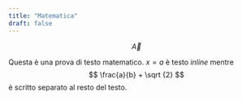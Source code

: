 ```yaml
---
title: "Matematica"
draft: false
---
```

<!-- script MathJax -->

<script type="text/javascript" src="https://cdnjs.cloudflare.com/ajax/libs/mathjax/2.7.1/MathJax.js?config=TeX-AMS-MML_HTMLorMML">
</script>

$$
\vec A
$$

Questa è una prova di testo matematico. $x = a$ è testo *inline* mentre
$$
\frac{a}{b} + \sqrt {2}
$$
è scritto separato al resto del testo.